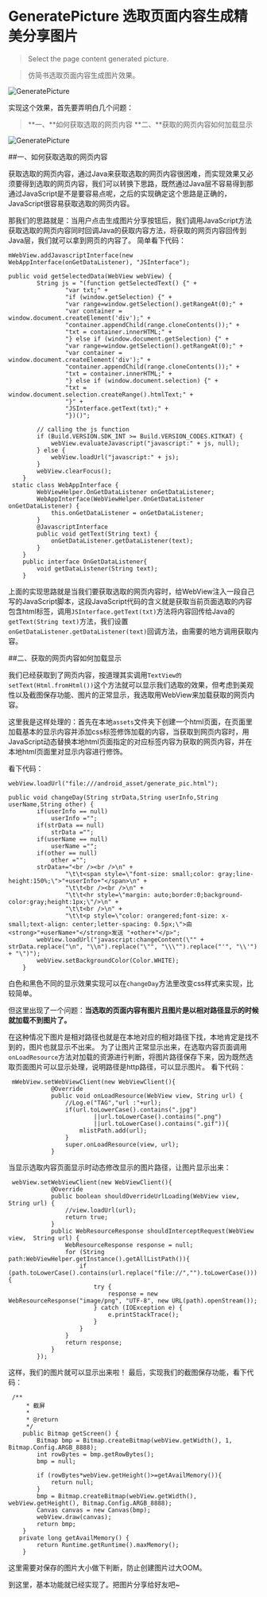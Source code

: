 # GeneratePicture 选取页面内容生成精美分享图片
>Select the page content generated picture.

>仿简书选取页面内容生成图片效果。


![GeneratePicture](http://upload-images.jianshu.io/upload_images/2157910-69108cab29fa63b4.png?imageMogr2/auto-orient/strip%7CimageView2/2/w/1240)

实现这个效果，首先要弄明白几个问题：
>**一、**如何获取选取的网页内容
>**二、**获取的网页内容如何加载显示

![GeneratePicture](http://upload-images.jianshu.io/upload_images/2157910-ce0dec5de176c5ed.gif?imageMogr2/auto-orient/strip)


##一、如何获取选取的网页内容

获取选取的网页内容，通过Java来获取选取的网页内容很困难，而实现效果又必须要得到选取的网页内容，我们可以转换下思路，既然通过Java层不容易得到那通过JavaScript是不是要容易点呢，之后的实现确定这个思路是正确的，JavaScript很容易获取选取的网页内容。

那我们的思路就是：当用户点击生成图片分享按钮后，我们调用JavaScript方法获取选取的网页内容同时回调Java的获取内容方法，将获取的网页内容回传到Java层，我们就可以拿到网页的内容了。
简单看下代码：
```
mWebView.addJavascriptInterface(new WebAppInterface(onGetDataListener), "JSInterface");

public void getSelectedData(WebView webView) {
        String js = "(function getSelectedText() {" +
                "var txt;" +
                "if (window.getSelection) {" +
                "var range=window.getSelection().getRangeAt(0);" +
                "var container = window.document.createElement('div');" +
                "container.appendChild(range.cloneContents());" +
                "txt = container.innerHTML;" +
                "} else if (window.document.getSelection) {" +
                "var range=window.getSelection().getRangeAt(0);" +
                "var container = window.document.createElement('div');" +
                "container.appendChild(range.cloneContents());" +
                "txt = container.innerHTML;" +
                "} else if (window.document.selection) {" +
                "txt = window.document.selection.createRange().htmlText;" +
                "}" +
                "JSInterface.getText(txt);" +
                "})()";

        // calling the js function
        if (Build.VERSION.SDK_INT >= Build.VERSION_CODES.KITKAT) {
            webView.evaluateJavascript("javascript:" + js, null);
        } else {
            webView.loadUrl("javascript:" + js);
        }
        webView.clearFocus();
    }
 static class WebAppInterface {
        WebViewHelper.OnGetDataListener onGetDataListener;
        WebAppInterface(WebViewHelper.OnGetDataListener onGetDataListener) {
            this.onGetDataListener = onGetDataListener;
        }
        @JavascriptInterface
        public void getText(String text) {
            onGetDataListener.getDataListener(text);
        }
    }
    public interface OnGetDataListener{
        void getDataListener(String text);
    }
```
上面的实现思路就是当我们要获取选取的网页内容时，给WebView注入一段自己写的JavaScript脚本，这段JavaScript代码的含义就是获取当前页面选取的内容包含html标签，调用`JSInterface.getText(txt)`方法将内容回传给Java的`getText(String text)`方法，我们设置`onGetDataListener.getDataListener(text)`回调方法，由需要的地方调用获取内容。

##二、获取的网页内容如何加载显示

我们已经获取到了网页内容，按道理其实调用`TextView的setText(Html.fromHtml())`这个方法就可以显示我们选取的效果，但考虑到美观性以及截图保存功能、图片的正常显示，我选取用WebView来加载获取的网页内容。

 这里我是这样处理的：首先在本地`assets`文件夹下创建一个html页面，在页面里加载基本的显示内容并添加css标签修饰加载的内容，当获取到网页内容时，用JavaScript动态替换本地html页面指定的对应标签内容为获取的网页内容，并在本地html页面里对显示内容进行修饰。

看下代码：
```
webView.loadUrl("file:///android_asset/generate_pic.html");

public void changeDay(String strData,String userInfo,String userName,String other) {
        if(userInfo == null)
            userInfo ="";
        if(strData == null)
            strData ="";
        if(userName == null)
            userName ="";
        if(other == null)
            other ="";
        strData+="<br /><br />\n" +
                "\t\t<span style=\"font-size: small;color: gray;line-height:150%;\">"+userInfo+"</span>\n" +
                "\t\t<br /><br />\n" +
                "\t\t<hr style=\"margin: auto;border:0;background-color:gray;height:1px;\"/>\n" +
                "\t\t<br />\n" +
                "\t\t<p style=\"color: orangered;font-size: x-small;text-align: center;letter-spacing: 0.5px;\">由<strong>"+userName+"</strong>发送 "+other+"</p>";
        webView.loadUrl("javascript:changeContent(\"" + strData.replace("\n", "\\n").replace("\"", "\\\"").replace("'", "\\'") + "\")");
        webView.setBackgroundColor(Color.WHITE);
    }
```
白色和黑色不同的显示效果实现可以在`changeDay`方法里改变css样式来实现，比较简单。

但这里出现了一个问题：**当选取的页面内容有图片且图片是以相对路径显示的时候就加载不到图片了。**

在这种情况下图片是相对路径也就是在本地对应的相对路径下找，本地肯定是找不到的，图片也就显示不出来。
为了让图片正常显示出来，在选取内容页面调用`onLoadResource`方法对加载的资源进行判断，将图片路径保存下来，因为既然选取页面图片可以显示处理，说明路径是http路径，可以显示图片。
看下代码：
```
 mWebView.setWebViewClient(new WebViewClient(){
            @Override
            public void onLoadResource(WebView view, String url) {
                //Log.e("TAG","url :"+url);
                if(url.toLowerCase().contains(".jpg")
                        ||url.toLowerCase().contains(".png")
                        ||url.toLowerCase().contains(".gif")){
                    mlistPath.add(url);
                }
                super.onLoadResource(view, url);
            }
```
当显示选取内容页面显示时动态修改显示的图片路径，让图片显示出来：

```
 webView.setWebViewClient(new WebViewClient(){
            @Override
            public boolean shouldOverrideUrlLoading(WebView view, String url) {
                //view.loadUrl(url);
                return true;
            }
            public WebResourceResponse shouldInterceptRequest(WebView view,  String url) {
                WebResourceResponse response = null;
                for (String path:WebViewHelper.getInstance().getAllListPath()){
                    if (path.toLowerCase().contains(url.replace("file://","").toLowerCase())){
                        try {
                            response = new WebResourceResponse("image/png", "UTF-8", new URL(path).openStream());
                        } catch (IOException e) {
                            e.printStackTrace();
                        }
                    }
                }
                return response;
            }
        });
```

这样，我们的图片就可以显示出来啦！
最后，实现我们的截图保存功能，看下代码：
```
 /**
     * 截屏
     *
     * @return
     */
    public Bitmap getScreen() {
        Bitmap bmp = Bitmap.createBitmap(webView.getWidth(), 1, Bitmap.Config.ARGB_8888);
        int rowBytes = bmp.getRowBytes();
        bmp = null;

        if (rowBytes*webView.getHeight()>=getAvailMemory()){
            return null;
        }
        bmp = Bitmap.createBitmap(webView.getWidth(), webView.getHeight(), Bitmap.Config.ARGB_8888);
        Canvas canvas = new Canvas(bmp);
        webView.draw(canvas);
        return bmp;
    }
   private long getAvailMemory() {
        return Runtime.getRuntime().maxMemory();
    }
```

这里需要对保存的图片大小做下判断，防止创建图片过大OOM。

到这里，基本功能就已经实现了。把图片分享给好友吧~
